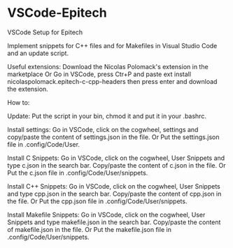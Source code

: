 # VSCode-Epitech
VSCode Setup for Epitech

Implement snippets for C++ files and for Makefiles in Visual Studio Code and an update script.

Useful extensions:
Download the Nicolas Polomack's extension in the marketplace
Or
Go in VSCode, press Ctr+P and paste
ext install nicolaspolomack.epitech-c-cpp-headers
then press enter and download the extension.

How to:

Update:
Put the script in your bin, chmod it and put it in your .bashrc.

Install settings:
Go in VSCode, click on the cogwheel, settings and copy/paste the content of settings.json in the file.
Or
Put the settings.json file in .config/Code/User.

Install C Snippets:
Go in VSCode, click on the cogwheel, User Snippets and type c.json in the search bar. Copy/paste the content of c.json in the file.
Or
Put the c.json file in .config/Code/User/snippets.

Install C++ Snippets:
Go in VSCode, click on the cogwheel, User Snippets and type cpp.json in the search bar. Copy/paste the content of cpp.json in the file.
Or
Put the cpp.json file in .config/Code/User/snippets.

Install Makefile Snippets:
Go in VSCode, click on the cogwheel, User Snippets and type makefile.json in the search bar. Copy/paste the content of makefile.json in the file.
Or
Put the makefile.json file in .config/Code/User/snippets.

